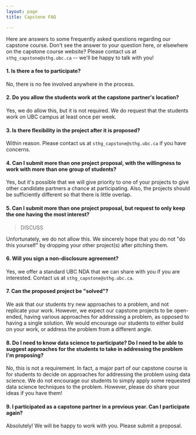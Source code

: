 ```yaml
---
layout: page
title: Capstone FAQ

---
```


Here are answers to some frequently asked questions regarding our capstone course. Don't see the answer to your question here, or elsewhere on the capstone course website? Please contact us at `sthg_capstone@sthg.ubc.ca` -- we'll be happy to talk with you!

#### 1. Is there a fee to participate?

No, there is no fee involved anywhere in the process.

#### 2. Do you allow the students work at the capstone partner's location?

Yes, we do allow this, but it is not required. We do request that the students work on UBC campus at least once per week.

#### 3. Is there flexibility in the project after it is proposed?

Within reason. Please contact us at `sthg_capstone@sthg.ubc.ca` if you have concerns.

#### 4. Can I submit more than one project proposal, with the willingness to work with more than one group of students?

Yes, but it's possible that we will give priority to one of your projects to give other candidate partners a chance at participating. Also, the projects should be sufficiently different so that there is little overlap.

#### 5. Can I submit more than one project proposal, but request to only keep the one having the most interest?

> DISCUSS

Unfortunately, we do not allow this. We sincerely hope that you do not "do this yourself" by dropping your other project(s) after pitching them.  

#### 6. Will you sign a non-disclosure agreement?

Yes, we offer a standard UBC NDA that we can share with you if you are interested. Contact us at `sthg_capstone@sthg.ubc.ca`.

#### 7. Can the proposed project be "solved"?

We ask that our students try new approaches to a problem, and not replicate your work. However, we expect our capstone projects to be open-ended, having various approaches for addressing a problem, as opposed to having a single solution. We would encourage our students to either build on your work, or address the problem from a different angle.

#### 8. Do I need to know data science to participate? Do I need to be able to suggest approaches for the students to take in addressing the problem I'm proposing?

No, this is not a requirement. In fact, a major part of our capstone course is for students to decide on approaches for addressing the problem using data science. We do not encourage our students to simply apply some requested data science techniques to the problem. However, please _do_ share your ideas if you have them!

#### 9. I participated as a capstone partner in a previous year. Can I participate again?

Absolutely! We will be happy to work with you. Please submit a proposal.
